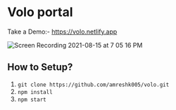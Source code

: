 # Volo portal

Take a Demo:- https://volo.netlify.app

![Screen Recording 2021-08-15 at 7 05 16 PM](https://user-images.githubusercontent.com/35935083/129480777-0f85910d-cc98-4fc6-a009-43251a66ec65.gif)

## How to Setup?

1. `git clone https://github.com/amreshk005/volo.git`
2. `npm install`
3. `npm start`
